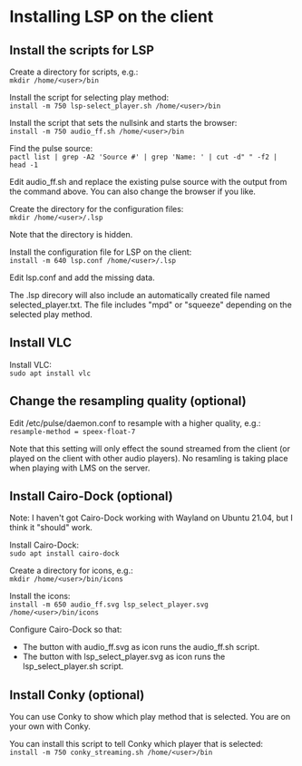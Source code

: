 # Installing LSP on the client
## Install the scripts for LSP
Create a directory for scripts, e.g.:<br/>
```mkdir /home/<user>/bin```

Install the script for selecting play method:<br/>
```install -m 750 lsp-select_player.sh /home/<user>/bin```

Install the script that sets the nullsink and starts the browser:<br/>
```install -m 750 audio_ff.sh /home/<user>/bin```

Find the pulse source:<br/>
```pactl list | grep -A2 'Source #' | grep 'Name: ' | cut -d" " -f2 | head -1```

Edit audio_ff.sh and replace the existing pulse source with the output from the command above. You can also change the browser if you like.

Create the directory for the configuration files:<br/>
```mkdir /home/<user>/.lsp```

Note that the directory is hidden.

Install the configuration file for LSP on the client:<br/>
```install -m 640 lsp.conf /home/<user>/.lsp```

Edit lsp.conf and add the missing data.

The .lsp direcory will also include an automatically created file named selected_player.txt. The file includes "mpd" or "squeeze" depending on the selected play method.

## Install VLC
Install VLC:<br/>
```sudo apt install vlc```

## Change the resampling quality (optional)
Edit /etc/pulse/daemon.conf to resample with a higher quality, e.g.:<br/>
```resample-method = speex-float-7```

Note that this setting will only effect the sound streamed from the client (or played on the client with other audio players). No resamling is taking place when playing with LMS on the server.

## Install Cairo-Dock (optional)
Note: I haven't got Cairo-Dock working with Wayland on Ubuntu 21.04, but I think it "should" work.

Install Cairo-Dock:<br/>
```sudo apt install cairo-dock```

Create a directory for icons, e.g.:<br/>
```mkdir /home/<user>/bin/icons```

Install the icons:<br/>
```install -m 650 audio_ff.svg lsp_select_player.svg /home/<user>/bin/icons```

Configure Cairo-Dock so that:
* The button with audio_ff.svg as icon runs the audio_ff.sh script.
* The button with lsp_select_player.svg as icon runs the lsp_select_player.sh script.

## Install Conky (optional)
You can use Conky to show which play method that is selected. You are on your own with Conky.

You can install this script to tell Conky which player that is selected:<br/>
```install -m 750 conky_streaming.sh /home/<user>/bin```
